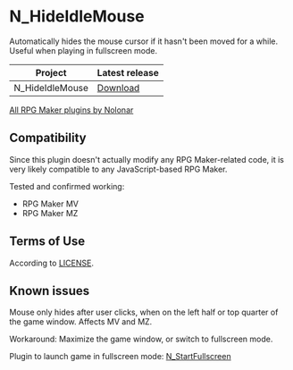 # N_HideIdleMouse
Automatically hides the mouse cursor if it hasn't been moved for a while. Useful when playing in fullscreen mode.

| Project           | Latest release      |
| ----------------- | ------------------- |
| N_HideIdleMouse   | [Download][release] |

[All RPG Maker plugins by Nolonar][hub]

## Compatibility
Since this plugin doesn't actually modify any RPG Maker-related code, it is very likely compatible to any JavaScript-based RPG Maker.

Tested and confirmed working:
- RPG Maker MV
- RPG Maker MZ

## Terms of Use
According to [LICENSE](LICENSE).

## Known issues
Mouse only hides after user clicks, when on the left half or top quarter of the game window. Affects MV and MZ.

Workaround: Maximize the game window, or switch to fullscreen mode.

Plugin to launch game in fullscreen mode: [N_StartFullscreen][N_StartFullscreen]

  [hub]: https://github.com/Nolonar/RM_Plugins
  [N_StartFullscreen]: https://github.com/Nolonar/RM_Plugins-StartFullscreen
  [release]: https://github.com/Nolonar/RM_Plugins-HideIdleMouse/releases/latest/download/N_HideIdleMouse.js
